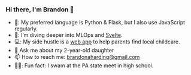 ### Hi there, I'm Brandon 👋
- 🐍: My preferred language is Python & Flask, but I also use JavaScript regularly. 
- 📖: I’m diving deeper into MLOps and [Svelte](https://svelte.dev/).
- 💻: My side hustle is a [web app](https://www.toddly.app) to help parents find local childcare.
- 💬 Ask me about my 2-year-old daughter
- 📫 How to reach me: [brandonaharding@gmail.com](mailto:brandonaharding@gmail.com) 
- 🏊‍♂️: Fun fact: I swam at the PA state meet in high school.
